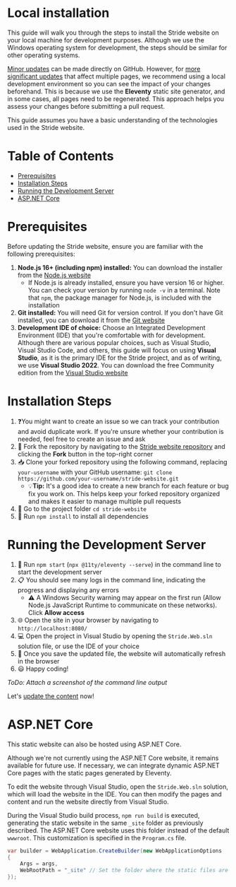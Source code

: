 # Local installation
This guide will walk you through the steps to install the Stride website on your local machine for development purposes. Although we use the Windows operating system for development, the steps should be similar for other operating systems.

[Minor updates](Content#small-updates) can be made directly on GitHub. However, for [more significant updates](Content#major-updates) that affect multiple pages, we recommend using a local development environment so you can see the impact of your changes beforehand. This is because we use the **Eleventy** static site generator, and in some cases, all pages need to be regenerated. This approach helps you assess your changes before submitting a pull request.

This guide assumes you have a basic understanding of the technologies used in the Stride website.

# Table of Contents

- [Prerequisites](#prerequisites)
- [Installation Steps](#installation-steps)
- [Running the Development Server](#running-the-development-server)
- [ASP.NET Core](#aspnet-core)

# Prerequisites

Before updating the Stride website, ensure you are familiar with the following prerequisites:

1. **Node.js 16+ (including npm) installed:** You can download the installer from the [Node.js website](https://nodejs.org/en/download)
   - If Node.js is already installed, ensure you have version 16 or higher. You can check your version by running `node -v` in a terminal. Note that `npm`, the package manager for Node.js, is included with the installation
1. **Git installed:** You will need Git for version control. If you don't have Git installed, you can download it from the [Git website](https://git-scm.com/downloads)
1. **Development IDE of choice:** Choose an Integrated Development Environment (IDE) that you're comfortable with for development. Although there are various popular choices, such as Visual Studio, Visual Studio Code, and others, this guide will focus on using **Visual Studio**, as it is the primary IDE for the Stride project, and as of writing, we use **Visual Studio 2022**. You can download the free Community edition from the [Visual Studio website](https://visualstudio.microsoft.com/downloads/)

# Installation Steps

1. ❓You might want to create an issue so we can track your contribution and avoid duplicate work. If you're unsure whether your contribution is needed, feel free to create an issue and ask
1. 🍴 Fork the repository by navigating to the [Stride website repository](https://github.com/stride3d/stride-website) and clicking the **Fork** button in the top-right corner
1. 📥 Clone your forked repository using the following command, replacing `your-username` with your GitHub username: `git clone https://github.com/your-username/stride-website.git`
   - 💡**Tip:** It's a good idea to create a new branch for each feature or bug fix you work on. This helps keep your forked repository organized and makes it easier to manage multiple pull requests
1. 📁 Go to the project folder `cd stride-website`
1. 🚀 Run `npm install` to install all dependencies

# Running the Development Server

1. 🚀 Run `npm start` (`npx @11ty/eleventy --serve`) in the command line to start the development server
1. 📋 You should see many logs in the command line, indicating the progress and displaying any errors
   - ⚠️ A Windows Security warning may appear on the first run (Allow Node.js JavaScript Runtime to communicate on these networks). Click **Allow access**
1. 🌐 Open the site in your browser by navigating to `http://localhost:8080/`
1. 💻 Open the project in Visual Studio by opening the `Stride.Web.sln` solution file, or use the IDE of your choice 
1. 🔄 Once you save the updated file, the website will automatically refresh in the browser
1. 😃 Happy coding!

*ToDo: Attach a screenshot of the command line output*

Let's [update the content](Content) now!

# ASP.NET Core

This static website can also be hosted using ASP.NET Core.

Although we're not currently using the ASP.NET Core website, it remains available for future use. If necessary, we can integrate dynamic ASP.NET Core pages with the static pages generated by Eleventy.

To edit the website through Visual Studio, open the `Stride.Web.sln` solution, which will load the website in the IDE. You can then modify the pages and content and run the website directly from Visual Studio.

During the Visual Studio build process, `npm run build` is executed, generating the static website in the same `_site` folder as previously described. The ASP.NET Core website uses this folder instead of the default `wwwroot`. This customization is specified in the `Program.cs` file.

```csharp
var builder = WebApplication.CreateBuilder(new WebApplicationOptions
{
    Args = args,
    WebRootPath = "_site" // Set the folder where the static files are located (e.g., Eleventy output folder)
});
```
